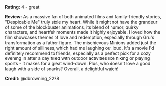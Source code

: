 **Rating:** 4 - great

**Review:** As a massive fan of both animated films and family-friendly stories, "Despicable Me" truly stole my heart. While it might not have the grandeur of some of the blockbuster animations, its blend of humor, quirky characters, and heartfelt moments made it highly enjoyable. I loved how the film showcases themes of love and redemption, especially through Gru's transformation as a father figure. The mischievous Minions added just the right amount of silliness, which had me laughing out loud. It's a movie I'd definitely recommend to friends, especially as a perfect pick for a cozy evening in after a day filled with outdoor activities like hiking or playing sports - it makes for a great wind-down. Plus, who doesn't love a good laugh with a side of snacks? Overall, a delightful watch! 

**Credit:** @dbrowning_2228